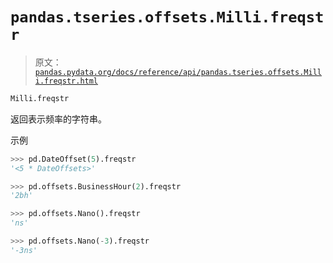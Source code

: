 # `pandas.tseries.offsets.Milli.freqstr`

> 原文：[`pandas.pydata.org/docs/reference/api/pandas.tseries.offsets.Milli.freqstr.html`](https://pandas.pydata.org/docs/reference/api/pandas.tseries.offsets.Milli.freqstr.html)

```py
Milli.freqstr
```

返回表示频率的字符串。

示例

```py
>>> pd.DateOffset(5).freqstr
'<5 * DateOffsets>' 
```

```py
>>> pd.offsets.BusinessHour(2).freqstr
'2bh' 
```

```py
>>> pd.offsets.Nano().freqstr
'ns' 
```

```py
>>> pd.offsets.Nano(-3).freqstr
'-3ns' 
```
